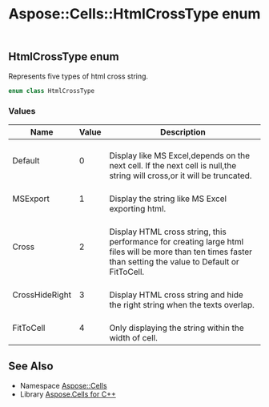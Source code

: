 ﻿---
title: Aspose::Cells::HtmlCrossType enum
linktitle: HtmlCrossType
second_title: Aspose.Cells for C++ API Reference
description: 'Aspose::Cells::HtmlCrossType enum. Represents five types of html cross string in C++.'
type: docs
weight: 21200
url: /cpp/aspose.cells/htmlcrosstype/
---
## HtmlCrossType enum


Represents five types of html cross string.

```cpp
enum class HtmlCrossType
```

### Values

| Name | Value | Description |
| --- | --- | --- |
| Default | 0 | <br>Display like MS Excel,depends on the next cell. If the next cell is null,the string will cross,or it will be truncated. |
| MSExport | 1 | <br>Display the string like MS Excel exporting html. |
| Cross | 2 | <br>Display HTML cross string, this performance for creating large html files will be more than ten times faster than setting the value to Default or FitToCell. |
| CrossHideRight | 3 | <br>Display HTML cross string and hide the right string when the texts overlap. |
| FitToCell | 4 | <br>Only displaying the string within the width of cell. |

## See Also

* Namespace [Aspose::Cells](../)
* Library [Aspose.Cells for C++](../../)

